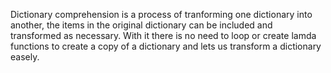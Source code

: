 Dictionary comprehension is a process of tranforming one dictionary into another, 
the items in the original dictionary can be included and transformed as necessary.
With it there is no need to loop or create lamda functions to create a copy of a dictionary 
and lets us transform a dictionary easely. 
